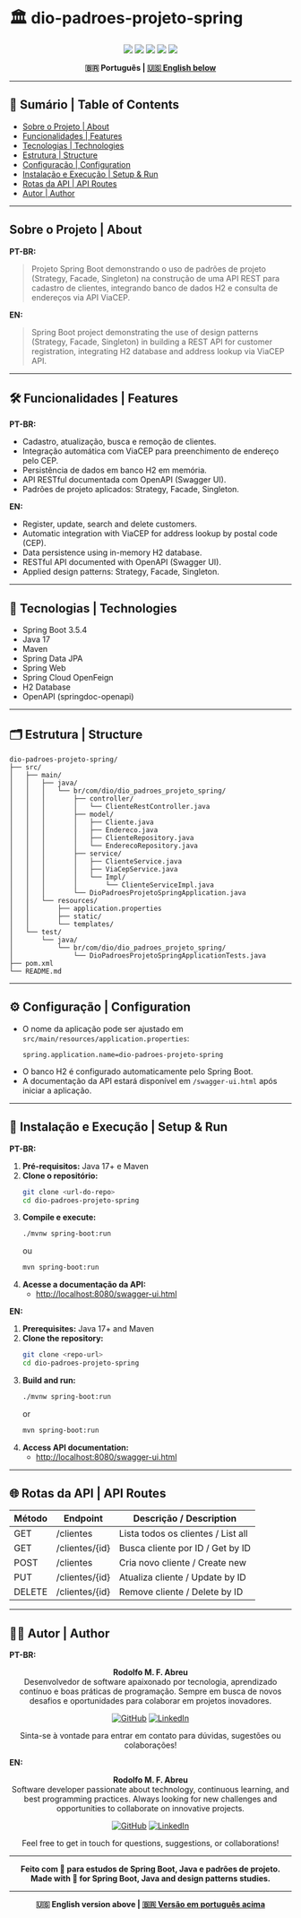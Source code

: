 # 🏛️ dio-padroes-projeto-spring

<p align="center">
  <img src="https://img.shields.io/badge/Spring%20Boot-3.5.4-brightgreen?style=for-the-badge&logo=spring-boot"/>
  <img src="https://img.shields.io/badge/Java-17-blue?style=for-the-badge&logo=java"/>
  <img src="https://img.shields.io/badge/Maven-Build-orange?style=for-the-badge&logo=apache-maven"/>
  <img src="https://img.shields.io/badge/H2-Database-lightgrey?style=for-the-badge&logo=h2"/>
  <img src="https://img.shields.io/badge/OpenAPI-3.0-yellow?style=for-the-badge&logo=openapiinitiative"/>
</p>

<div align="center">
  <b>🇧🇷 Português | <a href="#english-version">🇺🇸 English below</a></b>
</div>

---

## 📑 Sumário | Table of Contents
- [Sobre o Projeto | About](#sobre-o-projeto--about)
- [Funcionalidades | Features](#funcionalidades--features)
- [Tecnologias | Technologies](#tecnologias--technologies)
- [Estrutura | Structure](#estrutura--structure)
- [Configuração | Configuration](#configuração--configuration)
- [Instalação e Execução | Setup & Run](#instalação-e-execução--setup--run)
- [Rotas da API | API Routes](#rotas-da-api--api-routes)
- [Autor | Author](#autor--author)

---

## Sobre o Projeto | About

**PT-BR:**
> Projeto Spring Boot demonstrando o uso de padrões de projeto (Strategy, Facade, Singleton) na construção de uma API REST para cadastro de clientes, integrando banco de dados H2 e consulta de endereços via API ViaCEP.

**EN:**
> Spring Boot project demonstrating the use of design patterns (Strategy, Facade, Singleton) in building a REST API for customer registration, integrating H2 database and address lookup via ViaCEP API.

---

## 🛠️ Funcionalidades | Features

**PT-BR:**
- Cadastro, atualização, busca e remoção de clientes.
- Integração automática com ViaCEP para preenchimento de endereço pelo CEP.
- Persistência de dados em banco H2 em memória.
- API RESTful documentada com OpenAPI (Swagger UI).
- Padrões de projeto aplicados: Strategy, Facade, Singleton.

**EN:**
- Register, update, search and delete customers.
- Automatic integration with ViaCEP for address lookup by postal code (CEP).
- Data persistence using in-memory H2 database.
- RESTful API documented with OpenAPI (Swagger UI).
- Applied design patterns: Strategy, Facade, Singleton.

---

## 🚀 Tecnologias | Technologies

- Spring Boot 3.5.4
- Java 17
- Maven
- Spring Data JPA
- Spring Web
- Spring Cloud OpenFeign
- H2 Database
- OpenAPI (springdoc-openapi)

---

## 🗂️ Estrutura | Structure
```
dio-padroes-projeto-spring/
├── src/
│   ├── main/
│   │   ├── java/
│   │   │   └── br/com/dio/dio_padroes_projeto_spring/
│   │   │       ├── controller/
│   │   │       │   └── ClienteRestController.java
│   │   │       ├── model/
│   │   │       │   ├── Cliente.java
│   │   │       │   ├── Endereco.java
│   │   │       │   ├── ClienteRepository.java
│   │   │       │   └── EnderecoRepository.java
│   │   │       ├── service/
│   │   │       │   ├── ClienteService.java
│   │   │       │   ├── ViaCepService.java
│   │   │       │   └── Impl/
│   │   │       │       └── ClienteServiceImpl.java
│   │   │       └── DioPadroesProjetoSpringApplication.java
│   │   └── resources/
│   │       ├── application.properties
│   │       ├── static/
│   │       └── templates/
│   └── test/
│       └── java/
│           └── br/com/dio/dio_padroes_projeto_spring/
│               └── DioPadroesProjetoSpringApplicationTests.java
├── pom.xml
└── README.md
```

---

## ⚙️ Configuração | Configuration

- O nome da aplicação pode ser ajustado em `src/main/resources/application.properties`:
  ```properties
  spring.application.name=dio-padroes-projeto-spring
  ```
- O banco H2 é configurado automaticamente pelo Spring Boot.
- A documentação da API estará disponível em `/swagger-ui.html` após iniciar a aplicação.

---

## 🏃 Instalação e Execução | Setup & Run

**PT-BR:**
1. **Pré-requisitos:** Java 17+ e Maven
2. **Clone o repositório:**
   ```bash
   git clone <url-do-repo>
   cd dio-padroes-projeto-spring
   ```
3. **Compile e execute:**
   ```bash
   ./mvnw spring-boot:run
   ```
   ou
   ```bash
   mvn spring-boot:run
   ```
4. **Acesse a documentação da API:**
   - [http://localhost:8080/swagger-ui.html](http://localhost:8080/swagger-ui.html)

**EN:**
1. **Prerequisites:** Java 17+ and Maven
2. **Clone the repository:**
   ```bash
   git clone <repo-url>
   cd dio-padroes-projeto-spring
   ```
3. **Build and run:**
   ```bash
   ./mvnw spring-boot:run
   ```
   or
   ```bash
   mvn spring-boot:run
   ```
4. **Access API documentation:**
   - [http://localhost:8080/swagger-ui.html](http://localhost:8080/swagger-ui.html)

---

## 🌐 Rotas da API | API Routes

| Método | Endpoint         | Descrição / Description                |
|--------|------------------|----------------------------------------|
| GET    | /clientes        | Lista todos os clientes / List all     |
| GET    | /clientes/{id}   | Busca cliente por ID / Get by ID       |
| POST   | /clientes        | Cria novo cliente / Create new         |
| PUT    | /clientes/{id}   | Atualiza cliente / Update by ID        |
| DELETE | /clientes/{id}   | Remove cliente / Delete by ID          |

---

## 👨‍💻 Autor | Author

**PT-BR:**

<div align="center">

**Rodolfo M. F. Abreu**  
Desenvolvedor de software apaixonado por tecnologia, aprendizado contínuo e boas práticas de programação. Sempre em busca de novos desafios e oportunidades para colaborar em projetos inovadores.

[![GitHub](https://img.shields.io/badge/GitHub-rodolfomfabreu-black?style=for-the-badge&logo=github)](https://github.com/salamandery)
[![LinkedIn](https://img.shields.io/badge/LinkedIn-Rodolfo%20Abreu-blue?style=for-the-badge&logo=linkedin)](https://linkedin.com/in/rodolfo-marques-ferreira-de-abreu/)

Sinta-se à vontade para entrar em contato para dúvidas, sugestões ou colaborações!

</div>

**EN:**

<div align="center">

**Rodolfo M. F. Abreu**  
Software developer passionate about technology, continuous learning, and best programming practices. Always looking for new challenges and opportunities to collaborate on innovative projects.

[![GitHub](https://img.shields.io/badge/GitHub-rodolfomfabreu-black?style=for-the-badge&logo=github)](https://github.com/salamandery)
[![LinkedIn](https://img.shields.io/badge/LinkedIn-Rodolfo%20Abreu-blue?style=for-the-badge&logo=linkedin)](https://linkedin.com/in/rodolfo-marques-ferreira-de-abreu/)

Feel free to get in touch for questions, suggestions, or collaborations!

</div>

---

<div align="center">
  <b>Feito com 💙 para estudos de Spring Boot, Java e padrões de projeto.<br/>
  Made with 💙 for Spring Boot, Java and design patterns studies.</b>
</div>

---

<div align="center" id="english-version">
  <b>🇺🇸 English version above | <a href="#top">🇧🇷 Versão em português acima</a></b>
</div>